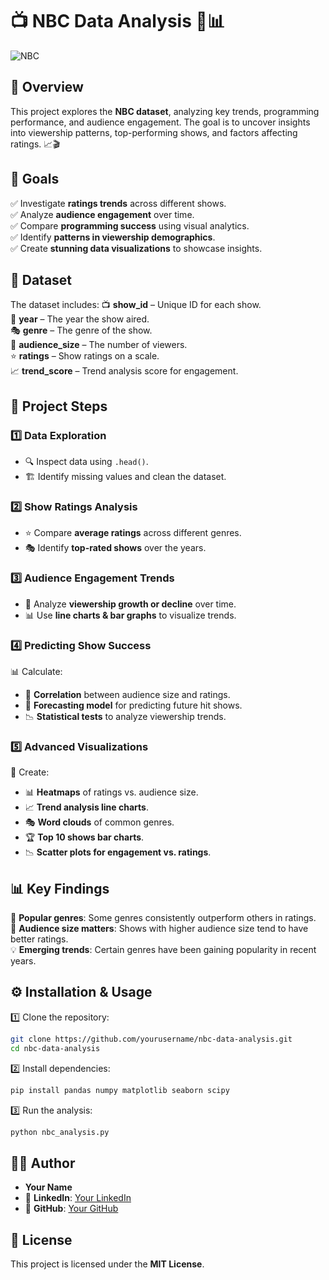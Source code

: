 # 📺 **NBC Data Analysis** 🎥📊

![NBC](https://via.placeholder.com/800x200.png?text=NBC+Data+Analysis)

## **📌 Overview**
This project explores the **NBC dataset**, analyzing key trends, programming performance, and audience engagement. The goal is to uncover insights into viewership patterns, top-performing shows, and factors affecting ratings. 📈🎬

## **🎯 Goals**
✅ Investigate **ratings trends** across different shows.  
✅ Analyze **audience engagement** over time.  
✅ Compare **programming success** using visual analytics.  
✅ Identify **patterns in viewership demographics**.  
✅ Create **stunning data visualizations** to showcase insights.  

## **📂 Dataset**
The dataset includes:
📺 **show_id** – Unique ID for each show.  
📅 **year** – The year the show aired.  
🎭 **genre** – The genre of the show.  
👥 **audience_size** – The number of viewers.  
⭐ **ratings** – Show ratings on a scale.  
📈 **trend_score** – Trend analysis score for engagement.  

## **🔎 Project Steps**
### **1️⃣ Data Exploration**
- 🔍 Inspect data using `.head()`.
- 🏗️ Identify missing values and clean the dataset.

### **2️⃣ Show Ratings Analysis**
- ⭐ Compare **average ratings** across different genres.
- 🎭 Identify **top-rated shows** over the years.

### **3️⃣ Audience Engagement Trends**
- 👥 Analyze **viewership growth or decline** over time.
- 📊 Use **line charts & bar graphs** to visualize trends.

### **4️⃣ Predicting Show Success**
📊 Calculate:
- 🎯 **Correlation** between audience size and ratings.
- 🔮 **Forecasting model** for predicting future hit shows.
- 📉 **Statistical tests** to analyze viewership trends.

### **5️⃣ Advanced Visualizations**
🎨 Create:
- 📊 **Heatmaps** of ratings vs. audience size.
- 📈 **Trend analysis line charts**.
- 🎭 **Word clouds** of common genres.
- 🏆 **Top 10 shows bar charts**.
- 📉 **Scatter plots for engagement vs. ratings**.

## **📊 Key Findings**
📌 **Popular genres**: Some genres consistently outperform others in ratings.  
📏 **Audience size matters**: Shows with higher audience size tend to have better ratings.  
💡 **Emerging trends**: Certain genres have been gaining popularity in recent years.  

## **⚙️ Installation & Usage**
1️⃣ Clone the repository:
   ```sh
   git clone https://github.com/yourusername/nbc-data-analysis.git
   cd nbc-data-analysis
   ```
2️⃣ Install dependencies:
   ```sh
   pip install pandas numpy matplotlib seaborn scipy
   ```
3️⃣ Run the analysis:
   ```python
   python nbc_analysis.py
   ```

## **👨‍💻 Author**
- **Your Name**  
- 🔗 **LinkedIn**: [Your LinkedIn](https://www.linkedin.com/in/yourprofile/)  
- 🐙 **GitHub**: [Your GitHub](https://github.com/yourusername/)  

## **📜 License**
This project is licensed under the **MIT License**.
